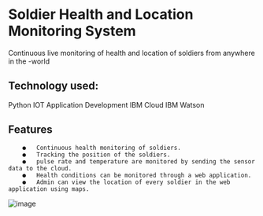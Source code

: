 # Soldier Health and Location Monitoring System

Continuous live monitoring of health and location of soldiers from anywhere in the -world

## Technology used:

Python
IOT Application Development
IBM Cloud
IBM Watson

## Features

        ●	Continuous health monitoring of soldiers.
        ●	Tracking the position of the soldiers.
        ●	pulse rate and temperature are monitored by sending the sensor data to the cloud.
        ●	Health conditions can be monitored through a web application.
        ●	Admin can view the location of every soldier in the web application using maps.
![image](https://user-images.githubusercontent.com/70075276/188305541-88147de7-fee2-4974-b6c4-37bbda46ef6c.png)
